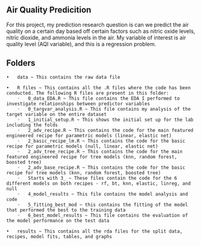 ## Air Quality Predicition

For this project, my prediction research question is can we predict the air quality on a certain day based off certain factors such as nitric oxide levels, nitric dioxide, and ammonia levels in the air. My variable of interest is air quality level (AQI variable), and this is a regression problem.


## Folders
	•	data ~ This contains the raw data file 
	
	•	R files ~ This contains all the .R files where the code has been conducted. The following R files are present in this folder:
		◦	0_data_EDA.R ~ This file contains the EDA I performed to investigate relationships between predictor variables
		◦	0_targvar_analysis.R ~ This file contains my analysis of the target variable on the entire dataset
		◦	1_initial_setup.R ~ This shows the initial set up for the lab including the folds
		◦	2_adv_recipe.R ~ This contains the code for the main featured engineered recipe for parametric models (linear, elastic net)
		◦	2_basic_recipe_lm.R ~ This contains the code for the basic recipe for parametric models (null, linear, elastic net)
		◦	2_adv_tree_recipe.R ~ This contains the code for the main featured engineered recipe for tree models (knn, random forest, boosted tree)
		◦	2_adv_base_recipe.R ~ This contains the code for the basic recipe for tree models (knn, random forest, boosted tree)
		◦	Starts with 3_ ~ These files contain the code for the 6 different models on both recipes - rf, bt, knn, elastic, linreg, and null 
		◦	4_model_results ~ This file contains the model analysis and code 
		◦ 	5_fitting_best_mod ~ this contains the fitting of the model that performed the best to the training data
		◦ 	6_best_model_results ~ This file contains the evaluation of the model performance on the test data
		
	•	results ~ This contains all the rda files for the split data, recipes, model fits, tables, and graphs
